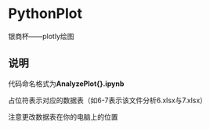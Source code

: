# PythonPlot
银商杯——plotly绘图
## 说明
代码命名格式为**AnalyzePlot{}.ipynb**

占位符表示对应的数据表（如6-7表示该文件分析6.xlsx与7.xlsx）

注意更改数据表在你的电脑上的位置
